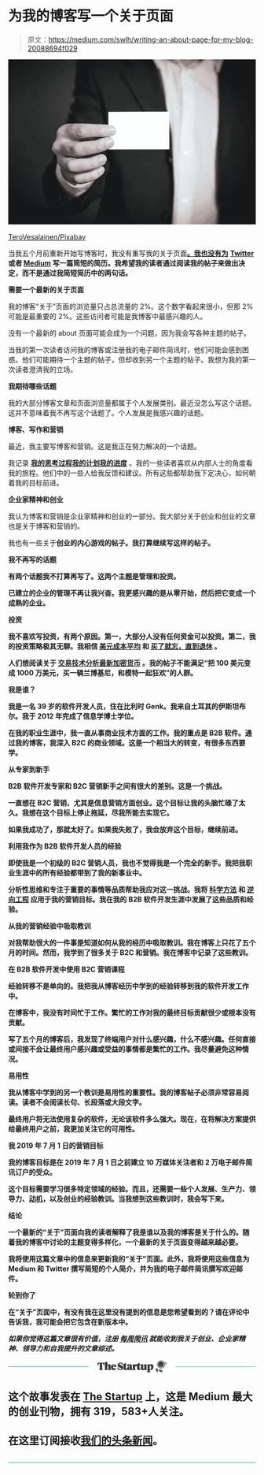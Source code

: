 # 为我的博客写一个关于页面

> 原文：<https://medium.com/swlh/writing-an-about-page-for-my-blog-20088694f029>

![](img/3b6fcd7141228eb4c5063b790688dc0b.png)

[TeroVesalainen/Pixabay](https://pixabay.com/en/business-card-business-card-man-2056019/)

当我五个月前重新开始写博客时，我没有重写我的关于页面[**。我也没有为**](https://ideavisionaction.com/about/) **[**Twitter**](https://twitter.com/bbilgin) 或者 [**Medium**](/@bbilgin) 写一篇简短的简历。我希望我的读者通过阅读我的帖子来做出决定，而不是通过我简短简历中的两句话。**

**需要一个最新的关于页面**

我的博客“关于”页面的浏览量只占总流量的 2%。这个数字看起来很小，但那 2%可能是最重要的 2%。这些访问者可能是我博客中最感兴趣的人。

没有一个最新的 about 页面可能会成为一个问题，因为我会写各种主题的帖子。

当我的第一次读者访问我的博客或注册我的电子邮件简讯时，他们可能会感到困惑。他们可能期待一个主题的帖子，但却收到另一个主题的帖子。我想为我的第一次读者澄清我的立场。

**我期待哪些话题**

我的大部分博客文章和页面浏览量都属于个人发展类别。最近没怎么写这个话题。这并不意味着我不再写这个话题了。个人发展是我感兴趣的话题。

**博客、写作和营销**

最近，我主要写博客和营销。这是我正在努力解决的一个话题。

我记录 [**我的思考过程**](https://ideavisionaction.com/marketing/data-is-the-gold-if-you-know-how-to-use-it/)[**我的计划**](https://ideavisionaction.com/personal-development/how-i-use-growth-metrics-to-optimize-the-stats-of-my-blog-and-email-newsletter/)[**我的进度**](https://ideavisionaction.com/blogging/i-analyzed-seven-factors-that-affect-my-medium-stats-this-is-what-i-found/) 。我的一些读者喜欢从内部人士的角度看我的旅程。他们中的一些人给我反馈和建议。所有这些都帮助我下定决心，如何朝着我的目标前进。

**企业家精神和创业**

我认为博客和营销是企业家精神和创业的一部分。我大部分关于创业和创业的文章也是关于博客和营销的。

我也有一些关于[](https://entrepreneurs.maqtoob.com/the-inner-game-of-entrepreneurship-7d0bdf0a18ad)**创业的内心游戏的帖子。我打算继续写这样的帖子。**

****我不再写的话题****

**有两个话题我不打算再写了。这两个主题是管理和投资。**

**已建立的企业的管理不再让我兴奋。我更感兴趣的是从零开始，然后把它变成一个成熟的企业。**

****投资****

**我不喜欢写投资，有两个原因。第一，大部分人没有任何资金可以投资。第二，我的投资策略极其无聊。我相信 [**美元成本平均**](https://ideavisionaction.com/investment/the-dark-side-of-bitcoin/) 和 [**买了就忘，直到退休**](https://ideavisionaction.com/investment/the-best-time-to-invest/) 。**

**人们想阅读关于 [**交易**](https://ideavisionaction.com/investment/the-more-you-trade-the-more-you-lose/)[**技术分析**](https://ideavisionaction.com/investment/technical-analysis-of-stock-prices-is-useless/)[**最新加密货币**](https://ideavisionaction.com/business/a-billion-dollar-disaster-of-a-business-model/) 。我的帖子不能满足“把 100 美元变成 1000 万美元，买一辆兰博基尼，和模特一起狂欢”的人群。**

**我是谁？**

**我是一名 39 岁的软件开发人员，住在比利时 Genk。我来自土耳其的伊斯坦布尔。我于 2012 年完成了信息学博士学位。**

**在我的职业生涯中，我一直从事商业技术方面的工作。我的重点是 B2B 软件。通过我的博客，我深入 B2C 的商业领域。这是一个相当大的转变，有很多东西要学。**

****从专家到新手****

**B2B 软件开发专家和 B2C 营销新手之间有很大的差别。这是一个挑战。**

**一直想在 B2C 营销，尤其是信息营销方面创业。这个目标让我的头脑忙碌了太久。我想在这个目标上停止拖延，尽我所能去实现它。**

**如果我成功了，那就太好了。如果我失败了，我会放弃这个目标，继续前进。**

****利用我作为 B2B 软件开发人员的经验****

**即使我是一个初级的 B2C 营销人员，我也不觉得我是一个完全的新手。我把我职业生涯中的所有经验都带到了我的新事业中。**

**分析性思维和专注于重要的事情等品质帮助我应对这一挑战。我将 [**科学方法**](https://ideavisionaction.com/personal-development/how-to-eliminate-the-stress-while-working-towards-your-goals/) 和 [**逆向工程**](https://ideavisionaction.com/entrepreneurship/how-to-use-reverse-engineering-and-the-scientific-method-to-realize-medium-coms-business-goals/) 应用于我的营销目标。我在我的 B2B 软件开发生涯中发展了这些品质和经验。**

****从我的营销经验中吸取教训****

**对我帮助很大的一件事是知道如何从我的经历中吸取教训。我在博客上只花了五个月的时间。然而，我学到了很多关于 B2C 和营销。我在博客中记录了这些教训。**

****在 B2B 软件开发中使用 B2C 营销课程****

**经验转移不是单向的。我把我从博客经历中学到的经验转移到我的软件开发工作中。**

**在博客中，我没有时间忙于工作。繁忙的工作对我的最终目标贡献很少或根本没有贡献。**

**写了五个月的博客后，我发现了终端用户对什么感兴趣，什么不感兴趣。任何直接或间接不会让最终用户感兴趣或受益的事情都是繁忙的工作。我尽量避免这种情况。**

****易用性****

**我从博客中学到的另一个教训是易用性的重要性。我的博客帖子必须非常容易阅读。读者不会阅读长句、长段落或大段文字。**

**最终用户将无法使用复杂的软件，无论该软件多么强大。现在，在将解决方案提供给最终用户之前，我更加关注它的可用性。**

****我 2019 年 7 月 1 日的营销目标****

**我的博客目标是在 2019 年 7 月 1 日之前建立 10 万媒体关注者和 2 万电子邮件简讯订户的受众。**

**这个目标需要学习很多特定领域的经验。而且，还需要一些个人发展、生产力、领导力、[动机](https://ideavisionaction.com/entrepreneurship/how-to-motivate-yourself-to-the-level-of-obsession/)，以及创业的经验教训。当我想到这些教训时，我会写下来。**

****结论****

**一个最新的“关于”页面向我的读者解释了我是谁以及我的博客是关于什么的。随着我的博客中讨论的主题变得多样化，一个最新的关于页面变得越来越必要。**

**我将使用这篇文章中的信息来更新我的“关于”页面。此外，我将使用这些信息为 Medium 和 Twitter 撰写简短的个人简介，并为我的电子邮件简讯撰写欢迎邮件。**

****轮到你了****

**在“关于”页面中，有没有我在这里没有提到的信息是您希望看到的？请在评论中告诉我，我可能会把它包含在新版本中。**

*****如果你觉得这篇文章很有价值，注册*** [***每周简讯***](https://ideavisionaction.com/email-newsletter/) ***就能收到我关于创业、企业家精神、领导力和自我提升的文章综述。*****

**[![](img/308a8d84fb9b2fab43d66c117fcc4bb4.png)](https://medium.com/swlh)**

## **这个故事发表在 [The Startup](https://medium.com/swlh) 上，这是 Medium 最大的创业刊物，拥有 319，583+人关注。**

## **在这里订阅接收[我们的头条新闻](http://growthsupply.com/the-startup-newsletter/)。**

**[![](img/b0164736ea17a63403e660de5dedf91a.png)](https://medium.com/swlh)**